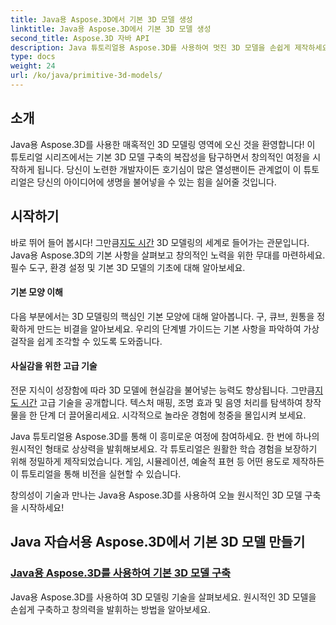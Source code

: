 ```yaml
---
title: Java용 Aspose.3D에서 기본 3D 모델 생성
linktitle: Java용 Aspose.3D에서 기본 3D 모델 생성
second_title: Aspose.3D 자바 API
description: Java 튜토리얼용 Aspose.3D를 사용하여 멋진 3D 모델을 손쉽게 제작하세요. 기본 3D 모델 구축에 대한 단계별 가이드를 통해 창의력을 발휘해 보세요.
type: docs
weight: 24
url: /ko/java/primitive-3d-models/
---
```



## 소개

Java용 Aspose.3D를 사용한 매혹적인 3D 모델링 영역에 오신 것을 환영합니다! 이 튜토리얼 시리즈에서는 기본 3D 모델 구축의 복잡성을 탐구하면서 창의적인 여정을 시작하게 됩니다. 당신이 노련한 개발자이든 호기심이 많은 열성팬이든 관계없이 이 튜토리얼은 당신의 아이디어에 생명을 불어넣을 수 있는 힘을 실어줄 것입니다.

## 시작하기

 바로 뛰어 들어 봅시다! 그만큼[지도 시간](./building-primitive-3d-models/) 3D 모델링의 세계로 들어가는 관문입니다. Java용 Aspose.3D의 기본 사항을 살펴보고 창의적인 노력을 위한 무대를 마련하세요. 필수 도구, 환경 설정 및 기본 3D 모델의 기초에 대해 알아보세요.

#### 기본 모양 이해

다음 부분에서는 3D 모델링의 핵심인 기본 모양에 대해 알아봅니다. 구, 큐브, 원통을 정확하게 만드는 비결을 알아보세요. 우리의 단계별 가이드는 기본 사항을 파악하여 가상 걸작을 쉽게 조각할 수 있도록 도와줍니다.

#### 사실감을 위한 고급 기술

전문 지식이 성장함에 따라 3D 모델에 현실감을 불어넣는 능력도 향상됩니다. 그만큼[지도 시간](./building-primitive-3d-models/) 고급 기술을 공개합니다. 텍스처 매핑, 조명 효과 및 음영 처리를 탐색하여 창작물을 한 단계 더 끌어올리세요. 시각적으로 놀라운 경험에 청중을 몰입시켜 보세요.

Java 튜토리얼용 Aspose.3D를 통해 이 흥미로운 여정에 참여하세요. 한 번에 하나의 원시적인 형태로 상상력을 발휘해보세요. 각 튜토리얼은 원활한 학습 경험을 보장하기 위해 정밀하게 제작되었습니다. 게임, 시뮬레이션, 예술적 표현 등 어떤 용도로 제작하든 이 튜토리얼을 통해 비전을 실현할 수 있습니다.

창의성이 기술과 만나는 Java용 Aspose.3D를 사용하여 오늘 원시적인 3D 모델 구축을 시작하세요!
## Java 자습서용 Aspose.3D에서 기본 3D 모델 만들기
### [Java용 Aspose.3D를 사용하여 기본 3D 모델 구축](./building-primitive-3d-models/)
Java용 Aspose.3D를 사용하여 3D 모델링 기술을 살펴보세요. 원시적인 3D 모델을 손쉽게 구축하고 창의력을 발휘하는 방법을 알아보세요.